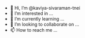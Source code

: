 - 👋 Hi, I’m @kaviya-sivaraman-tnei
- 👀 I’m interested in ...
- 🌱 I’m currently learning ...
- 💞️ I’m looking to collaborate on ...
- 📫 How to reach me ...

<!---
kaviya-sivaraman-tnei/kaviya-sivaraman-tnei is a ✨ special ✨ repository because its `README.md` (this file) appears on your GitHub profile.
You can click the Preview link to take a look at your changes.
--->
